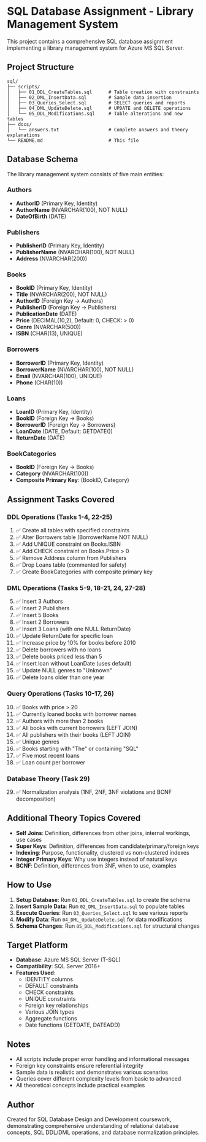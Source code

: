 # SQL Database Assignment - Library Management System

This project contains a comprehensive SQL database assignment implementing a library management system for Azure MS SQL Server.

## Project Structure

```
sql/
├── scripts/
│   ├── 01_DDL_CreateTables.sql      # Table creation with constraints
│   ├── 02_DML_InsertData.sql        # Sample data insertion
│   ├── 03_Queries_Select.sql        # SELECT queries and reports
│   ├── 04_DML_UpdateDelete.sql      # UPDATE and DELETE operations
│   └── 05_DDL_Modifications.sql     # Table alterations and new tables
├── docs/
│   └── answers.txt                  # Complete answers and theory explanations
└── README.md                        # This file
```

## Database Schema

The library management system consists of five main entities:

### Authors
- **AuthorID** (Primary Key, Identity)
- **AuthorName** (NVARCHAR(100), NOT NULL)
- **DateOfBirth** (DATE)

### Publishers
- **PublisherID** (Primary Key, Identity)
- **PublisherName** (NVARCHAR(100), NOT NULL)
- **Address** (NVARCHAR(200))

### Books
- **BookID** (Primary Key, Identity)
- **Title** (NVARCHAR(200), NOT NULL)
- **AuthorID** (Foreign Key → Authors)
- **PublisherID** (Foreign Key → Publishers)
- **PublicationDate** (DATE)
- **Price** (DECIMAL(10,2), Default: 0, CHECK: > 0)
- **Genre** (NVARCHAR(500))
- **ISBN** (CHAR(13), UNIQUE)

### Borrowers
- **BorrowerID** (Primary Key, Identity)
- **BorrowerName** (NVARCHAR(100), NOT NULL)
- **Email** (NVARCHAR(100), UNIQUE)
- **Phone** (CHAR(10))

### Loans
- **LoanID** (Primary Key, Identity)
- **BookID** (Foreign Key → Books)
- **BorrowerID** (Foreign Key → Borrowers)
- **LoanDate** (DATE, Default: GETDATE())
- **ReturnDate** (DATE)

### BookCategories
- **BookID** (Foreign Key → Books)
- **Category** (NVARCHAR(100))
- **Composite Primary Key**: (BookID, Category)

## Assignment Tasks Covered

### DDL Operations (Tasks 1-4, 22-25)
1. ✅ Create all tables with specified constraints
2. ✅ Alter Borrowers table (BorrowerName NOT NULL)
3. ✅ Add UNIQUE constraint on Books.ISBN
4. ✅ Add CHECK constraint on Books.Price > 0
22. ✅ Remove Address column from Publishers
23. ✅ Drop Loans table (commented for safety)
25. ✅ Create BookCategories with composite primary key

### DML Operations (Tasks 5-9, 18-21, 24, 27-28)
5. ✅ Insert 3 Authors
6. ✅ Insert 2 Publishers
7. ✅ Insert 5 Books
8. ✅ Insert 2 Borrowers
9. ✅ Insert 3 Loans (with one NULL ReturnDate)
18. ✅ Update ReturnDate for specific loan
19. ✅ Increase price by 10% for books before 2010
20. ✅ Delete borrowers with no loans
21. ✅ Delete books priced less than 5
24. ✅ Insert loan without LoanDate (uses default)
27. ✅ Update NULL genres to "Unknown"
28. ✅ Delete loans older than one year

### Query Operations (Tasks 10-17, 26)
10. ✅ Books with price > 20
11. ✅ Currently loaned books with borrower names
12. ✅ Authors with more than 2 books
13. ✅ All books with current borrowers (LEFT JOIN)
14. ✅ All publishers with their books (LEFT JOIN)
15. ✅ Unique genres
16. ✅ Books starting with "The" or containing "SQL"
17. ✅ Five most recent loans
26. ✅ Loan count per borrower

### Database Theory (Task 29)
29. ✅ Normalization analysis (1NF, 2NF, 3NF violations and BCNF decomposition)

## Additional Theory Topics Covered

- **Self Joins**: Definition, differences from other joins, internal workings, use cases
- **Super Keys**: Definition, differences from candidate/primary/foreign keys
- **Indexing**: Purpose, functionality, clustered vs non-clustered indexes
- **Integer Primary Keys**: Why use integers instead of natural keys
- **BCNF**: Definition, differences from 3NF, when to use, examples

## How to Use

1. **Setup Database**: Run `01_DDL_CreateTables.sql` to create the schema
2. **Insert Sample Data**: Run `02_DML_InsertData.sql` to populate tables
3. **Execute Queries**: Run `03_Queries_Select.sql` to see various reports
4. **Modify Data**: Run `04_DML_UpdateDelete.sql` for data modifications
5. **Schema Changes**: Run `05_DDL_Modifications.sql` for structural changes

## Target Platform

- **Database**: Azure MS SQL Server (T-SQL)
- **Compatibility**: SQL Server 2016+
- **Features Used**: 
  - IDENTITY columns
  - DEFAULT constraints
  - CHECK constraints
  - UNIQUE constraints
  - Foreign key relationships
  - Various JOIN types
  - Aggregate functions
  - Date functions (GETDATE, DATEADD)

## Notes

- All scripts include proper error handling and informational messages
- Foreign key constraints ensure referential integrity
- Sample data is realistic and demonstrates various scenarios
- Queries cover different complexity levels from basic to advanced
- All theoretical concepts include practical examples

## Author

Created for SQL Database Design and Development coursework, demonstrating comprehensive understanding of relational database concepts, SQL DDL/DML operations, and database normalization principles.
